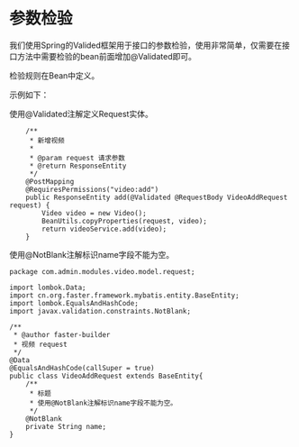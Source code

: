 # 参数检验

我们使用Spring的Valided框架用于接口的参数检验，使用非常简单，仅需要在接口方法中需要检验的bean前面增加@Validated即可。

检验规则在Bean中定义。

示例如下：


使用@Validated注解定义Request实体。

```
    /**
     * 新增视频
     *
     * @param request 请求参数
     * @return ResponseEntity
     */
    @PostMapping
    @RequiresPermissions("video:add")
    public ResponseEntity add(@Validated @RequestBody VideoAddRequest request) {
        Video video = new Video();
        BeanUtils.copyProperties(request, video);
        return videoService.add(video);
    }
```


使用@NotBlank注解标识name字段不能为空。

```
package com.admin.modules.video.model.request;

import lombok.Data;
import cn.org.faster.framework.mybatis.entity.BaseEntity;
import lombok.EqualsAndHashCode;
import javax.validation.constraints.NotBlank;

/**
 * @author faster-builder
 * 视频 request
 */
@Data
@EqualsAndHashCode(callSuper = true)
public class VideoAddRequest extends BaseEntity{
    /**
     * 标题
     * 使用@NotBlank注解标识name字段不能为空。
     */
    @NotBlank
    private String name;
}
```